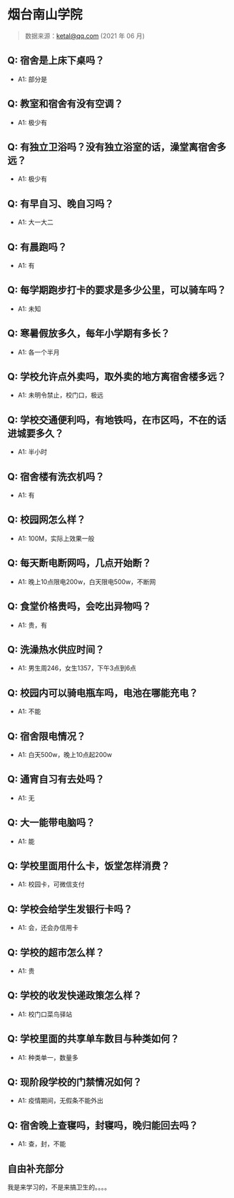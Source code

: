 # 烟台南山学院

> 数据来源：ketal@qq.com (2021 年 06 月)

## Q: 宿舍是上床下桌吗？

- A1: 部分是

## Q: 教室和宿舍有没有空调？

- A1: 极少有

## Q: 有独立卫浴吗？没有独立浴室的话，澡堂离宿舍多远？

- A1: 极少有

## Q: 有早自习、晚自习吗？

- A1: 大一大二

## Q: 有晨跑吗？

- A1: 有

## Q: 每学期跑步打卡的要求是多少公里，可以骑车吗？

- A1: 未知

## Q: 寒暑假放多久，每年小学期有多长？

- A1: 各一个半月

## Q: 学校允许点外卖吗，取外卖的地方离宿舍楼多远？

- A1: 未明令禁止，校门口，极远

## Q: 学校交通便利吗，有地铁吗，在市区吗，不在的话进城要多久？

- A1: 半小时

## Q: 宿舍楼有洗衣机吗？

- A1: 有

## Q: 校园网怎么样？

- A1: 100M，实际上效果一般

## Q: 每天断电断网吗，几点开始断？

- A1: 晚上10点限电200w，白天限电500w，不断网

## Q: 食堂价格贵吗，会吃出异物吗？

- A1: 贵，有

## Q: 洗澡热水供应时间？

- A1: 男生周246，女生1357，下午3点到6点

## Q: 校园内可以骑电瓶车吗，电池在哪能充电？

- A1: 不能

## Q: 宿舍限电情况？

- A1: 白天500w，晚上10点起200w

## Q: 通宵自习有去处吗？

- A1: 无

## Q: 大一能带电脑吗？

- A1: 能

## Q: 学校里面用什么卡，饭堂怎样消费？

- A1: 校园卡，可微信支付

## Q: 学校会给学生发银行卡吗？

- A1: 会，还会办信用卡

## Q: 学校的超市怎么样？

- A1: 贵

## Q: 学校的收发快递政策怎么样？

- A1: 校门口菜鸟驿站

## Q: 学校里面的共享单车数目与种类如何？

- A1: 种类单一，数量多

## Q: 现阶段学校的门禁情况如何？

- A1: 疫情期间，无假条不能外出

## Q: 宿舍晚上查寝吗，封寝吗，晚归能回去吗？

- A1: 查，封，不能

## 自由补充部分

我是来学习的，不是来搞卫生的。。。。